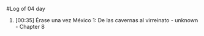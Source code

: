 #Log of 04 day

1. [00:35] Érase una vez México 1: De las cavernas al virreinato - unknown - Chapter 8
